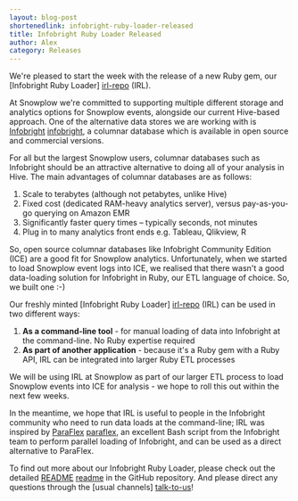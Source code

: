 ```yaml
---
layout: blog-post
shortenedlink: infobright-ruby-loader-released
title: Infobright Ruby Loader Released
author: Alex
category: Releases
---
```


We're pleased to start the week with the release of a new Ruby gem, our [Infobright Ruby Loader] [irl-repo] (IRL).

At Snowplow we're committed to supporting multiple different storage and analytics options for Snowplow
events, alongside our current Hive-based approach. One of the alternative data stores we are working with
is [Infobright] [infobright], a columnar database which is available in open source and commercial versions.

For all but the largest Snowplow users, columnar databases such as Infobright should be an attractive
alternative to doing all of your analysis in Hive. The main advantages of columnar databases are as follows:

1. Scale to terabytes (although not petabytes, unlike Hive)
2. Fixed cost (dedicated RAM-heavy analytics server), versus pay-as-you-go querying on Amazon EMR
3. Significantly faster query times – typically seconds, not minutes
4. Plug in to many analytics front ends e.g. Tableau, Qlikview, R

So, open source columnar databases like Infobright Community Edition (ICE) are a good fit for Snowplow analytics.
Unfortunately, when we started to load Snowplow event logs into ICE, we realised that there wasn't a good
data-loading solution for Infobright in Ruby, our ETL language of choice. So, we built one :-)

Our freshly minted [Infobright Ruby Loader] [irl-repo] (IRL) can be used in two different ways:

1. **As a command-line tool** - for manual loading of data into Infobright at the command-line. No Ruby expertise required
2. **As part of another application** - because it's a Ruby gem with a Ruby API, IRL can be integrated into larger Ruby ETL processes

We will be using IRL at Snowplow as part of our larger ETL process to load Snowplow events into ICE for analysis - we hope
to roll this out within the next few weeks.

In the meantime, we hope that IRL is useful to people in the Infobright community who need to run data loads at the
command-line; IRL was inspired by [ParaFlex] [paraflex], an excellent Bash script from the Infobright team to perform
parallel loading of Infobright, and can be used as a direct alternative to ParaFlex.

To find out more about our Infobright Ruby Loader, please check out the detailed [README] [readme] in the GitHub repository.
And please direct any questions through the [usual channels] [talk-to-us]!

[irl-repo]: https://github.com/snowplow/infobright-ruby-loader
[infobright]: http://www.infobright.org/
[paraflex]: http://www.infobright.org/Blog/Entry/unscripted/
[readme]: https://github.com/snowplow/infobright-ruby-loader/blob/master/README.md
[talk-to-us]: https://github.com/snowplow/snowplow/wiki/Talk-to-us